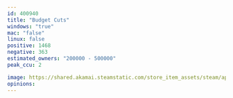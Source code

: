 ```yaml
---
id: 400940
title: "Budget Cuts"
windows: "true"
mac: "false"
linux: false
positive: 1468
negative: 363
estimated_owners: "200000 - 500000"
peak_ccu: 2

image: https://shared.akamai.steamstatic.com/store_item_assets/steam/apps/400940/header.jpg?t=1667211647
opinions:
---
```

